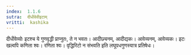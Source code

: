 ```yaml
---
index:  1.1.6
sutra:  दीधीवेवीइटाम्
vritti:  kashika 
---
```


दीधीवेव्योः इटश्च ये गुणवृद्धी प्राप्नुतः, ते न भवतः। आदीछ्यनम्, आदीद्यकः। आवेव्यनम्, आवेव्यकः। इटः खल्वपि कणिता श्वः। रणिता श्वः। वृद्धिरिटो न संभवति इति लघूपधगुणस्यात्र प्रतिषेधः।

